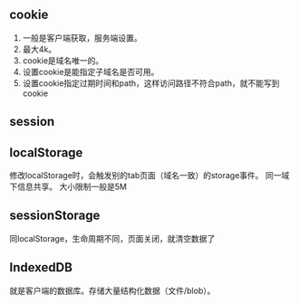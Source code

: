 ## cookie
1. 一般是客户端获取，服务端设置。
2. 最大4k。
3. cookie是域名唯一的。
4. 设置cookie是能指定子域名是否可用。
5. 设置cookie指定过期时间和path，这样访问路径不符合path，就不能写到cookie
## session
## localStorage
修改localStorage时，会触发别的tab页面（域名一致）的storage事件。
同一域下信息共享。
大小限制一般是5M
## sessionStorage
同localStorage，生命周期不同，页面关闭，就清空数据了
## IndexedDB
就是客户端的数据库。存储大量结构化数据（文件/blob）。
